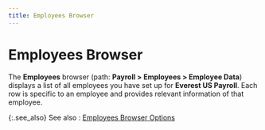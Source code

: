 ```yaml
---
title: Employees Browser
---
```


# Employees Browser


The **Employees** browser (path:  **Payroll &gt; Employees &gt; Employee 
 Data**) displays a list of all employees you have set up for **Everest US Payroll**. Each row is specific  to an employee and provides relevant information of that employee.


{:.see_also}
See also
: [Employees  Browser Options]({{site.prl_baseurl}}/setup/employees/creating-an-employee/employees_browser_options_1sup.html)

